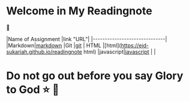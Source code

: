 # Welcome in My Readingnote
:black_heart:

|Name of Assignment |link "URL"|
|------------------------------|
|Markdown|[markdown](https://eid-sukariah.github.io/readingnote/markdown)
|Git     |[git](https://eid-sukariah.github.io/readingnote/git)
|  HTML  |[html](https://eid-sukariah.github.io/readingnote html)
|javascript|[javascript](https://eid-sukariah.github.io/readingnote/javascript)
|        |



# Do not go out before you say Glory to God :star: :blue_heart:


